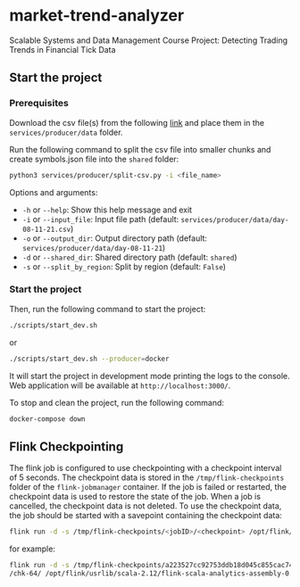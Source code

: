 # market-trend-analyzer

Scalable Systems and Data Management Course Project: Detecting Trading Trends in Financial Tick Data

## Start the project

### Prerequisites

Download the csv file(s) from the following [link](https://zenodo.org/records/6382482) and place them in the `services/producer/data` folder.

Run the following command to split the csv file into smaller chunks and create symbols.json file into the `shared` folder:

```bash
python3 services/producer/split-csv.py -i <file_name>
```

Options and arguments:

- `-h` or `--help`: Show this help message and exit
- `-i` or `--input_file`: Input file path (default: `services/producer/data/day-08-11-21.csv`)
- `-o` or `--output_dir`: Output directory path (default: `services/producer/data/day-08-11-21`)
- `-d` or `--shared_dir`: Shared directory path (default: `shared`)
- `-s` or `--split_by_region`: Split by region (default: `False`)

### Start the project

Then, run the following command to start the project:

```bash
./scripts/start_dev.sh
```

or

```bash
./scripts/start_dev.sh --producer=docker
```

It will start the project in development mode printing the logs to the console. Web application will be available at `http://localhost:3000/`.

To stop and clean the project, run the following command:

```bash
docker-compose down
```

## Flink Checkpointing

The flink job is configured to use checkpointing with a checkpoint interval of 5 seconds. The checkpoint data is stored in the `/tmp/flink-checkpoints` folder of the `flink-jobmanager` container. If the job is failed or restarted, the checkpoint data is used to restore the state of the job. When a job is cancelled, the checkpoint data is not deleted. To use the checkpoint data, the job should be started with a savepoint containing the checkpoint data:

```bash
flink run -d -s /tmp/flink-checkpoints/<jobID>/<checkpoint> /opt/flink/usrlib/scala-2.12/flink-scala-analytics-assembly-0.1.0-SNAPSHOT.jar
```

for example:

```bash
flink run -d -s /tmp/flink-checkpoints/a223527cc92753ddb18d045c855cac74
/chk-64/ /opt/flink/usrlib/scala-2.12/flink-scala-analytics-assembly-0.1.0-SNAPSHOT.jar
```
